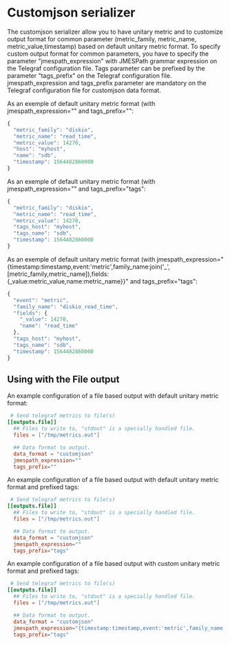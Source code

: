 # Customjson serializer

The customjson serializer allow you to have unitary metric and to customize output format for common parameter (metric_family, metric_name, metric_value,timestamp) based on default unitary metric format. To specify custom output format for common parameters, you have to specify the parameter "jmespath_expression" with JMESPath grammar expression on the Telegraf configuration file. Tags parameter can be prefixed by the parameter "tags_prefix" on the Telegraf configuration file.
jmespath_expression and tags_prefix parameter are mandatory on the Telegraf configuration file for customjson data format.

As an exemple of default unitary metric format (with jmespath_expression="" and tags_prefix="":
```javascript
{
  "metric_family": "diskio",
  "metric_name": "read_time",
  "metric_value": 14270,
  "host": "myhost",
  "name": "sdb",
  "timestamp": 1564482860000
}
```

As an exemple of default unitary metric format (with jmespath_expression="" and tags_prefix="tags":
```javascript
{
  "metric_family": "diskio",
  "metric_name": "read_time",
  "metric_value": 14270,
  "tags_host": "myhost",
  "tags_name": "sdb",
  "timestamp": 1564482860000
}
```

As an exemple of default unitary metric format (with jmespath_expression="{timestamp:timestamp,event:'metric',family_name:join('_',[metric_family,metric_name]),fields:{_value:metric_value,name:metric_name}}" and tags_prefix="tags":
```javascript
{
  "event": "metric",
  "family_name": "diskio_read_time",
  "fields": {
    "_value": 14270,
    "name": "read_time"
  },
  "tags_host": "myhost",
  "tags_name": "sdb",
  "timestamp": 1564482860000
}
```

## Using with the File output

An example configuration of a file based output with default unitary metric format:

```toml
 # Send telegraf metrics to file(s)
[[outputs.file]]
  ## Files to write to, "stdout" is a specially handled file.
  files = ["/tmp/metrics.out"]

  ## Data format to output.
  data_format = "customjson"
  jmespath_expression=""
  tags_prefix=""
```

An example configuration of a file based output with default unitary metric format and prefixed tags:

```toml
 # Send telegraf metrics to file(s)
[[outputs.file]]
  ## Files to write to, "stdout" is a specially handled file.
  files = ["/tmp/metrics.out"]

  ## Data format to output.
  data_format = "customjson"
  jmespath_expression=""
  tags_prefix="tags"
```

An example configuration of a file based output with custom unitary metric format and prefixed tags:

```toml
 # Send telegraf metrics to file(s)
[[outputs.file]]
  ## Files to write to, "stdout" is a specially handled file.
  files = ["/tmp/metrics.out"]

  ## Data format to output.
  data_format = "customjson"
  jmespath_expression="{timestamp:timestamp,event:'metric',family_name:join('_',[metric_family,metric_name]),fields:{_value:metric_value,name:metric_name}}"
  tags_prefix="tags"
```
